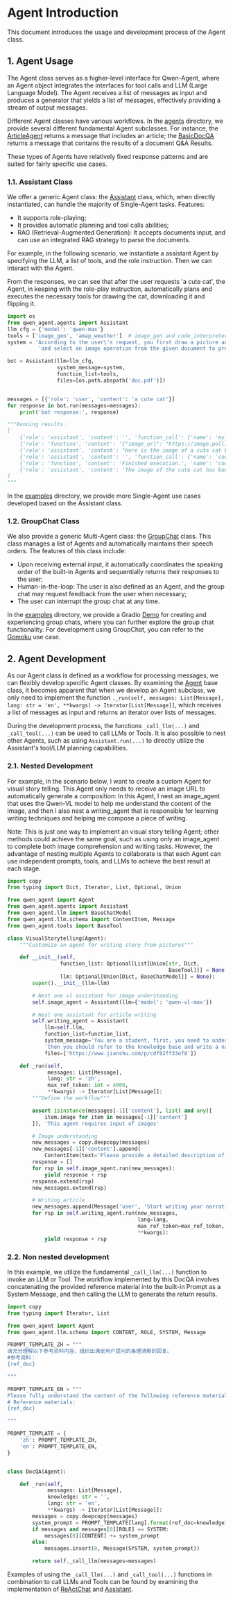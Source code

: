 # Agent Introduction

This document introduces the usage and development process of the Agent class.

## 1. Agent Usage
The Agent class serves as a higher-level interface for Qwen-Agent, where an Agent object integrates the interfaces for tool calls and LLM (Large Language Model).
The Agent receives a list of messages as input and produces a generator that yields a list of messages, effectively providing a stream of output messages.

Different Agent classes have various workflows. In the [agents](../qwen_agent/agents) directory, we provide several different fundamental Agent subclasses.
For instance, the [ArticleAgent](../qwen_agent/agents/article_agent.py) returns a message that includes an article;
the [BasicDocQA](../qwen_agent/agents/doc_qa/basic_doc_qa.py) returns a message that contains the results of a document Q&A Results.

These types of Agents have relatively fixed response patterns and are suited for fairly specific use cases.

### 1.1. Assistant Class
We offer a generic Agent class: the [Assistant](../qwen_agent/agents/assistant.py) class,
which, when directly instantiated, can handle the majority of Single-Agent tasks.
Features:
- It supports role-playing;
- It provides automatic planning and tool calls abilities;
- RAG (Retrieval-Augmented Generation): It accepts documents input, and can use an integrated RAG strategy to parse the documents.

For example, in the following scenario, we instantiate a assistant Agent by specifying the LLM, a list of tools, and the role instruction.
Then we can interact with the Agent.

From the responses, we can see that after the user requests 'a cute cat',
the Agent, in keeping with the role-play instruction, automatically plans and executes the necessary tools for drawing the cat, downloading it and flipping it.

```py
import os
from qwen_agent.agents import Assistant
llm_cfg = {'model': 'qwen-max'}
tools = ['image_gen', 'amap_weather']  # image_gen and code_interpreter is a built-in tool in Qwen-Agent
system = 'According to the user\'s request, you first draw a picture and then automatically run code to download the picture ' + \
          'and select an image operation from the given document to process the image'

bot = Assistant(llm=llm_cfg,
                system_message=system,
                function_list=tools,
                files=[os.path.abspath('doc.pdf')])


messages = [{'role': 'user', 'content': 'a cute cat'}]
for response in bot.run(messages=messages):
    print('bot response:', response)

"""Running results：
[
    {'role': 'assistant', 'content': '', 'function_call': {'name': 'my_image_gen', 'arguments': '{"prompt": "a cute cat"}'}},
    {'role': 'function', 'content': '{"image_url": "https://image.pollinations.ai/prompt/a%20cute%20cat"}', 'name': 'my_image_gen'},
    {'role': 'assistant', 'content': "Here is the image of a cute cat based on your description:\n\n![](https://image.pollinations.ai/prompt/a%20cute%20cat)\n\nNow, let's proceed with downloading this image and performing an operation such as flipping it."},
    {'role': 'assistant', 'content': '', 'function_call': {'name': 'code_interpreter', 'arguments': '```py\nfrom PIL import Image\nimport requests\n\n# Downloading the cute cat image\nurl = "https://image.pollinations.ai/prompt/a%20cute%20cat"\nresponse = requests.get(url)\nwith open("cute_cat.jpg", \'wb\') as file:\n    file.write(response.content)\n\n# Flipping the image horizontally\ndef flip_image_horizontally(filename):\n    img = Image.open(filename)\n    flipped_img = img.transpose(Image.FLIP_LEFT_RIGHT)\n    flipped_img.save("flipped_cute_cat.jpg")\n    return flipped_img\n\n# Performing the horizontal flip\nflipped_cat = flip_image_horizontally("cute_cat.jpg")\n```'}},
    {'role': 'function', 'content': 'Finished execution.', 'name': 'code_interpreter'},
    {'role': 'assistant', 'content': 'The image of the cute cat has been downloaded and flipped horizontally. The flipped image has been saved as "flipped_cute_cat.jpg". Since we\'re in a text-based environment, I can\'t display the actual image here, but you can check it out at the location where the script was executed.'}
]
"""
```

In the [examples](../examples) directory,
we provide more Single-Agent use cases developed based on the Assistant class.

### 1.2. GroupChat Class
We also provide a generic Multi-Agent class: the [GroupChat](../qwen_agent/agents/group_chat.py) class. This class manages a list of Agents and automatically maintains their speech orders.
The features of this class include:
- Upon receiving external input, it automatically coordinates the speaking order of the built-in Agents and sequentially returns their responses to the user;
- Human-in-the-loop: The user is also defined as an Agent, and the group chat may request feedback from the user when necessary;
- The user can interrupt the group chat at any time.

In the [examples](../examples) directory, we provide a Gradio [Demo](../examples/group_chat_demo.py) for creating and experiencing group chats,
where you can further explore the group chat functionality.
For development using GroupChat, you can refer to the [Gomoku](../examples/group_chat_chess.py) use case.

## 2. Agent Development

As our Agent class is defined as a workflow for processing messages, we can flexibly develop specific Agent classes.
By examining the [Agent](../qwen_agent/agent.py) base class, it becomes apparent that when we develop an Agent subclass, we only need to implement the function
`._run(self, messages: List[Message], lang: str = 'en', **kwargs) -> Iterator[List[Message]]`,
which receives a list of messages as input and returns an iterator over lists of messages.

During the development process, the functions `_call_llm(...)` and `_call_tool(...)` can be used to call LLMs or Tools.
It is also possible to nest other Agents, such as using `Assistant.run(...)` to directly utilize the Assistant's tool/LLM planning capabilities.

### 2.1. Nested Development
For example, in the scenario below, I want to create a custom Agent for visual story telling.
This Agent only needs to receive an image URL to automatically generate a composition:
In this Agent, I nest an image_agent that uses the Qwen-VL model to help me understand the content of the image,
and then I also nest a writing_agent that is responsible for learning writing techniques and helping me compose a piece of writing.

Note: This is just one way to implement an visual story telling Agent; other methods could achieve the same goal, such as using only an image_agent to complete both image comprehension and writing tasks.
However, the advantage of nesting multiple Agents to collaborate is that each Agent can use independent prompts, tools, and LLMs to achieve the best result at each stage.

```py
import copy
from typing import Dict, Iterator, List, Optional, Union

from qwen_agent import Agent
from qwen_agent.agents import Assistant
from qwen_agent.llm import BaseChatModel
from qwen_agent.llm.schema import ContentItem, Message
from qwen_agent.tools import BaseTool

class VisualStorytelling(Agent):
    """Customize an agent for writing story from pictures"""

    def __init__(self,
                 function_list: Optional[List[Union[str, Dict,
                                                    BaseTool]]] = None,
                 llm: Optional[Union[Dict, BaseChatModel]] = None):
        super().__init__(llm=llm)

        # Nest one vl assistant for image understanding
        self.image_agent = Assistant(llm={'model': 'qwen-vl-max'})

        # Nest one assistant for article writing
        self.writing_agent = Assistant(
            llm=self.llm,
            function_list=function_list,
            system_message='You are a student, first, you need to understand the content of the picture,' +
            'then you should refer to the knowledge base and write a narrative essay of 800 words based on the picture.',
            files=['https://www.jianshu.com/p/cdf82ff33ef8'])

    def _run(self,
             messages: List[Message],
             lang: str = 'zh',
             max_ref_token: int = 4000,
             **kwargs) -> Iterator[List[Message]]:
        """Define the workflow"""

        assert isinstance(messages[-1]['content'], list) and any([
            item.image for item in messages[-1]['content']
        ]), 'This agent requires input of images'

        # Image understanding
        new_messages = copy.deepcopy(messages)
        new_messages[-1]['content'].append(
            ContentItem(text='Please provide a detailed description of all the details of this image'))
        response = []
        for rsp in self.image_agent.run(new_messages):
            yield response + rsp
        response.extend(rsp)
        new_messages.extend(rsp)

        # Writing article
        new_messages.append(Message('user', 'Start writing your narrative essay based on the above image content!'))
        for rsp in self.writing_agent.run(new_messages,
                                          lang=lang,
                                          max_ref_token=max_ref_token,
                                          **kwargs):
            yield response + rsp
```

### 2.2. Non nested development

In this example, we utilize the fundamental `_call_llm(...)` function to invoke an LLM or Tool.
The workflow implemented by this DocQA involves concatenating the provided reference material into the built-in Prompt as a System Message,
and then calling the LLM to generate the return results.

```py
import copy
from typing import Iterator, List

from qwen_agent import Agent
from qwen_agent.llm.schema import CONTENT, ROLE, SYSTEM, Message

PROMPT_TEMPLATE_ZH = """
请充分理解以下参考资料内容，组织出满足用户提问的条理清晰的回复。
#参考资料：
{ref_doc}

"""

PROMPT_TEMPLATE_EN = """
Please fully understand the content of the following reference materials and organize a clear response that meets the user's questions.
# Reference materials:
{ref_doc}

"""

PROMPT_TEMPLATE = {
    'zh': PROMPT_TEMPLATE_ZH,
    'en': PROMPT_TEMPLATE_EN,
}


class DocQA(Agent):

    def _run(self,
             messages: List[Message],
             knowledge: str = '',
             lang: str = 'en',
             **kwargs) -> Iterator[List[Message]]:
        messages = copy.deepcopy(messages)
        system_prompt = PROMPT_TEMPLATE[lang].format(ref_doc=knowledge)
        if messages and messages[0][ROLE] == SYSTEM:
            messages[0][CONTENT] += system_prompt
        else:
            messages.insert(0, Message(SYSTEM, system_prompt))

        return self._call_llm(messages=messages)

```

Examples of using the `_call_llm(...)` and `_call_tool(...)` functions in combination to call LLMs and Tools can be found by examining the implementation of [ReActChat](../qwen_agent/agents/react_chat.py) and [Assistant](../qwen_agent/agents/assistant.py).
